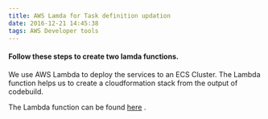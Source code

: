 ```yaml
---
title: AWS Lamda for Task definition updation
date: 2016-12-21 14:45:38
tags: AWS Developer tools
---
```

#### Follow these steps to create two lamda functions.

We use AWS Lambda to deploy the services to an ECS Cluster. The Lambda function helps us to create a cloudformation stack from the output of codebuild.

The Lambda function can be found [here](https://github.com/microservices-today/IaC-ngp-cicd-aws/tree/master/lambda) .
